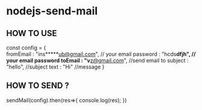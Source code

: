 # nodejs-send-mail

<h2>HOW TO USE</h2>

const config = { <br>
    fromEmail : "ins*****ub@gmail.com", // your email
    password : "hcds****dfjh", // your email password
    toEmail : "v****z@gmail.com", //send email to
    subject : "hello", //subject
    text : "Hi" //message
}

<h2>HOW TO SEND ?</h2>

sendMail(config).then(res=>{
    console.log(res);
})
